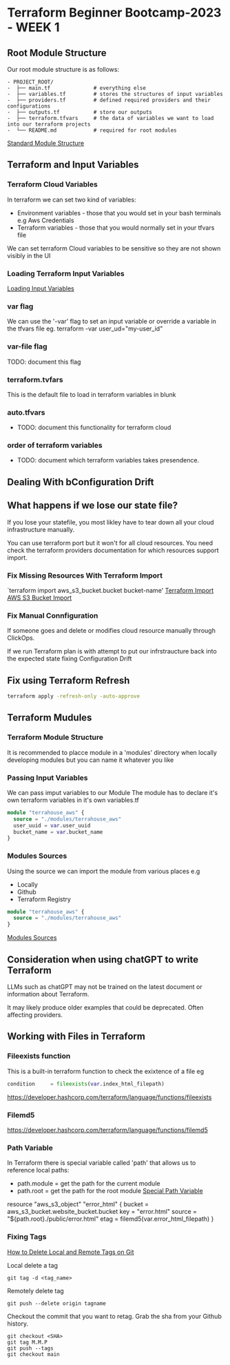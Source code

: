 # Terraform Beginner Bootcamp-2023 - WEEK 1

## Root Module Structure

Our root module structure is as follows:

```
- PROJECT_ROOT/
-  ├── main.tf              # everything else
-  ├── variables.tf         # stores the structures of input variables
-  ├── providers.tf         # defined required providers and their configurations
-  ├── outputs.tf           # store our outputs
-  ├── terraform.tfvars     # the data of variables we want to load into our terraform projects
-  └── README.md            # required for root modules
```



[Standard Module Structure](https://developer.hashicorp.com/terraform/language/modules/develop/structure)

## Terraform and Input Variables
### Terraform Cloud Variables
In terraform we can set two kind of variables:
- Environment variables - those that you would set in your bash terminals e.g Aws Credentials
- Terraform variables - those that you would normally set in your tfvars file

We can set terraform Cloud variables to be sensitive so they are not shown visibly in the UI

### Loading Terraform Input Variables
[Loading Input Variables](https://developer.hashicorp.com/terraform/language/values/variables)
### var flag
We can use the '-var' flag to set an input variable or override a variable in the tfvars file eg. terraform -var user_ud="my-user_id"

### var-file flag
TODO: document this flag

### terraform.tvfars
This is the default file to load in terraform variables in blunk

### auto.tfvars
- TODO: document this functionality for terraform cloud

### order of terraform variables
- TODO: document which terraform variables takes presendence.

## Dealing With bConfiguration Drift
## What happens if we lose our state file?
If you lose your statefile, you most likley have to tear down all your cloud infrastructure manually.

You can use terraform port but it won't for all cloud resources. You need check the terraform providers documentation for which resources support import.


### Fix Missing Resources With Terraform Import 
`terraform import aws_s3_bucket.bucket bucket-name'
[Terraform Import AWS S3 Bucket Import](https://developer.hashicorp.com/terraform/cli/import)

### Fix Manual Connfiguration
If someone goes and delete or modifies cloud resource manually through ClickOps.

If we run Terraform plan is with attempt to put our infrstraucture back into the expected state fixing Configuration Drift

## Fix using Terraform Refresh
```sh
terraform apply -refresh-only -auto-approve
```

## Terraform Mudules

### Terraform Module Structure
It is recommended to placce module in a 'modules' directory when locally developing modules but you can name it whatever you like

### Passing Input Variables
We can pass imput variables to our Module
The module has to declare it's own terraform variables in it's own variables.tf
```tf
module "terrahouse_aws" {
  source = "./modules/terrahouse_aws"
  user_uuid = var.user_uuid
  bucket_name = var.bucket_name
}
```

### Modules Sources
Using the source we can import the module from various places e.g
- Locally
- Github
- Terraform Registry
```tf
module "terrahouse_aws" {
  source = "./modules/terrahouse_aws"
}
```

[Modules Sources](https://developer.hashicorp.com/terraform/language/modules/sources)

## Consideration when using chatGPT to write Terraform

LLMs such as chatGPT may not be trained on the latest document or information about Terraform.

It may likely produce older examples that could be deprecated. Often affecting providers.

## Working with Files in Terraform

### Fileexists function
This is a built-in terraform function to check the exixtence of a file 
eg
```tf
condition     = fileexists(var.index_html_filepath)
```
https://developer.hashcorp.com/terraform/language/functions/fileexists

### Filemd5
https://developer.hashcorp.com/terraform/language/functions/filemd5

### Path Variable
In Terraform there is special variable called 'path' that allows us to reference local paths:
- path.module = get the path for the current module
- path.root = get the path for the root module
[Special Path Variable](https://developer.hashicorp.com/terraform/language/expressions/references#filesystem-and-workspace-info)

resource "aws_s3_object" "error_html" {
  bucket = aws_s3_bucket.website_bucket.bucket
  key    = "error.html"
  source = "${path.root}./public/error.html"
  etag = filemd5(var.error_html_filepath)
}

### Fixing Tags

[How to Delete Local and Remote Tags on Git](https://devconnected.com/how-to-delete-local-and-remote-tags-on-git/)

Local delete a tag
```
git tag -d <tag_name>
```

Remotely delete tag
```
git push --delete origin tagname
```

Checkout the commit that you want to retag. Grab the sha from your Github history.
```
git checkout <SHA>
git tag M.M.P
git push --tags
git checkout main
```